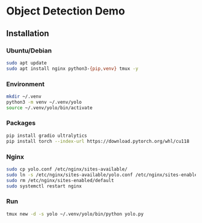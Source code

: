 # Object Detection Demo

## Installation

### Ubuntu/Debian

```bash
sudo apt update
sudo apt install nginx python3-{pip,venv} tmux -y
```

### Environment

```bash
mkdir ~/.venv
python3 -m venv ~/.venv/yolo
source ~/.venv/yolo/bin/activate
```

### Packages

```bash
pip install gradio ultralytics
pip install torch --index-url https://download.pytorch.org/whl/cu118
```

### Nginx

```bash
sudo cp yolo.conf /etc/nginx/sites-available/
sudo ln -s /etc/nginx/sites-available/yolo.conf /etc/nginx/sites-enabled/
sudo rm /etc/nginx/sites-enabled/default
sudo systemctl restart nginx
```

### Run

```bash
tmux new -d -s yolo ~/.venv/yolo/bin/python yolo.py
```
